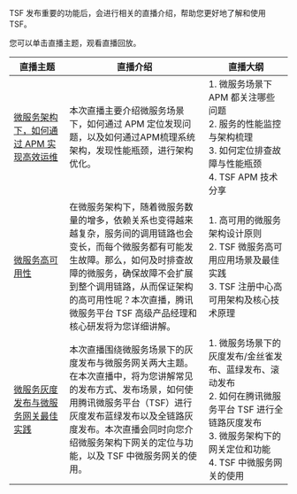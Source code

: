 TSF 发布重要的功能后，会进行相关的直播介绍，帮助您更好地了解和使用 TSF。

您可以单击直播主题，观看直播回放。

<style>
table th:nth-of-type(1) {
width: 20%;        
}
table th:nth-of-type(2) {
width: 50%;        
}     
</style>
| 直播主题                                                     | 直播介绍                                                     | 直播大纲                                                     |
| ------------------------------------------------------------ | ------------------------------------------------------------ | ------------------------------------------------------------ |
| [微服务架构下，如何通过 APM 实现高效运维](https://cloud.tencent.com/edu/learning/live-3025) | 本次直播主要介绍微服务场景下，如何通过 APM 定位发现问题，以及如何通过APM梳理系统架构，发现性能瓶颈，进行架构优化。 | 1. 微服务场景下 APM 都关注哪些问题<br/>2. 服务的性能监控与架构梳理<br/>3. 如何定位排查故障与性能瓶颈<br/>4. TSF APM 技术分享 |
| [微服务高可用性](https://cloud.tencent.com/edu/learning/live-3110) | 在微服务架构下，随着微服务数量的增多，依赖关系也变得越来越复杂，服务间的调用链路也会变长，而每个微服务都有可能发生故障。那么，如何及时排查故障的微服务，确保故障不会扩展到整个调用链路，从而保证架构的高可用性呢？本次直播，腾讯微服务平台 TSF 高级产品经理和核心研发将为您详细讲解。 | 1. 高可用的微服务架构设计原则 <br/>2. TSF 微服务高可用应用场景及最佳实践 <br/>3. TSF 注册中心高可用架构及核心技术原理 |
| [微服务灰度发布与微服务网关最佳实践](https://cloud.tencent.com/edu/learning/live-2934) | 本次直播围绕微服务场景下的灰度发布与微服务网关两大主题。在本次直播中，将为您讲解常见的发布方式、发布场景，如何使用腾讯微服务平台（TSF）进行灰度发布蓝绿发布以及全链路灰度发布。本次直播会同时向您介绍微服务架构下网关的定位与功能，以及 TSF 中微服务网关的使用。 | 1. 微服务场景下的灰度发布/金丝雀发布、蓝绿发布、滚动发布<br/>2. 如何在腾讯微服务平台 TSF 进行全链路灰度发布<br/>3. 微服务架构下的网关定位和功能<br/>4. TSF 中微服务网关的使用 |

